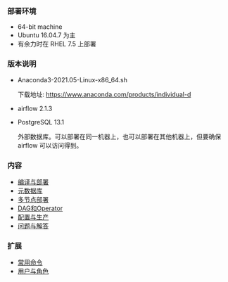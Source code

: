 
### 部署环境

* 64-bit machine
* Ubuntu 16.04.7 为主
* 有余力时在 RHEL 7.5 上部署


### 版本说明

* Anaconda3-2021.05-Linux-x86_64.sh
 
  下载地址: https://www.anaconda.com/products/individual-d

* airflow 2.1.3

* PostgreSQL 13.1

  外部数据库。可以部署在同一机器上，也可以部署在其他机器上，但要确保 airflow 可以访问得到。


### 内容

* [编译与部署](01_编译与部署.md)
* [元数据库](02_元数据库.md)
* [多节点部署](03_多节点部署.md)
* [DAG和Operator](04_DAG和Operator.md)
* [配置与生产](05_配置与生产.md)
* [问题与解答](06_问题与解答.md)


### 扩展

* [常用命令](11_常用命令.md)
* [用户与角色](12_用户与角色.md)
